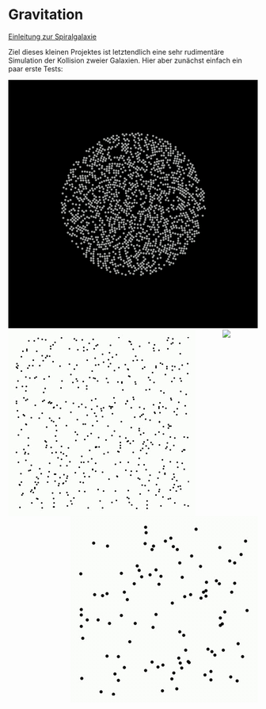 # Gravitation

[Einleitung zur Spiralgalaxie](https://en.wikipedia.org/wiki/Spiral_galaxy)

Ziel dieses kleinen Projektes ist letztendlich eine sehr rudimentäre Simulation der Kollision zweier Galaxien. Hier aber zunächst einfach ein paar erste Tests:


<div align="center">
<img src="./abb/animation9.gif"></img>
</div>

<div align="center">
<img src="./abb/animation.gif" align="left"></img>
<img src="./abb/animation2.gif" align="right"></img>
</div>

<div align="center">
<img src="./abb/bhnebula.gif"></img>
</div>
